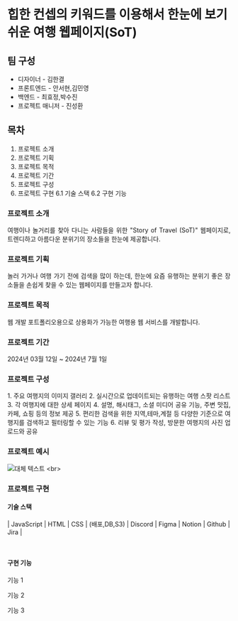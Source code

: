 # 힙한 컨셉의 키워드를 이용해서 한눈에 보기 쉬운 여행 웹페이지(SoT)

## 팀 구성

* 디자이너 - 김한결
* 프론트엔드 - 안서현,김민영
* 백엔드 - 최효정,박수진
* 프로젝트 매니저 - 진성환

## 목차
1. 프로젝트 소개
2. 프로젝트 기획
3. 프로젝트 목적
4. 프로젝트 기간
5. 프로젝트 구성
6. 프로젝트 구현
  6.1 기술 스택
  6.2 구현 기능
   

### 프로젝트 소개
<p align="justify">
여행이나 놀거리를 찾아 다니는 사람들을 위한 "Story of Travel (SoT)" 웹페이지로, 트렌디하고 아름다운 분위기의 장소들을 한눈에 제공합니다.
</p>

### 프로젝트 기획
<p align="justify">
놀러 가거나 여행 가기 전에 검색을 많이 하는데, 한눈에 요즘 유행하는 분위기 좋은 장소들을 손쉽게 찾을 수 있는 웹페이지를 만들고자 합니다.
</p>

### 프로젝트 목적
<p align="justify">
웹 개발 포트폴리오용으로 상용화가 가능한 여행용 웹 서비스를 개발합니다.
</p>

### 프로젝트 기간
<p align="justify">
2024년 03월 12일 ~ 2024년 7월 1일
</p>

### 프로젝트 구성
<p align="justify">
1. 주요 여행지의 이미지 갤러리
2. 실시간으로 업데이트되는 유행하는 여행 스팟 리스트
3. 각 여행지에 대한 상세 페이지
4. 설명, 해시태그, 소셜 미디어 공유 기능, 주변 맛집, 카페, 쇼핑 등의 정보 제공
5. 편리한 검색을 위한 지역,테마,계절 등 다양한 기준으로 여행지를 검색하고 필터링할 수 있는 기능
6. 리뷰 및 평가 작성, 방문한 여행지의 사진 업로드와 공유
</p>

### 프로젝트 예시

![대체 텍스트]([https://raw.githubusercontent.com/계정명/저장소명/브랜치/이미지경로/이미지파일.jpg](https://github.com/6s-hwan/SoT/blob/main/%ED%95%80%ED%84%B0%EB%A0%88%EC%8A%A4%ED%8A%B8.PNG))
<br>

### 프로젝트 구현

#### 기술 스택 

| JavaScript | HTML | CSS | (배포,DB,S3) | Discord | Figma | Notion | Github | Jira | 

<br>

#### 구현 기능 

기능 1

기능 2

기능 3
